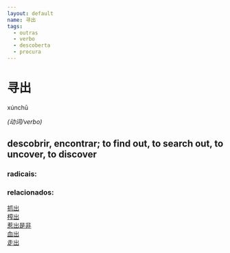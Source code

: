 ```yaml
--- 
layout: default
name: 寻出 
tags: 
  - outras
  - verbo
  - descoberta
  - procura
--- 
```

# 寻出 
xúnchū  
 
*(动词/verbo)*  
## descobrir, encontrar; to find out, to search out, to uncover, to discover 
### radicais: 
### relacionados: 
[抓出](/zhengshidu/hsk3/抓出)  
[榨出](/zhengshidu/hsk7-9/榨出)  
[惹出是非](/zhengshidu/outras/惹出是非)  
[血出](/zhengshidu/outras/血出)  
[走出](/zhengshidu/outras/走出)  
